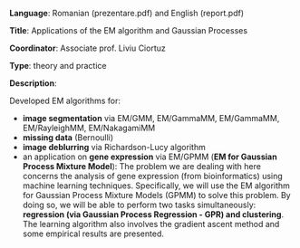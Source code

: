 **Language**: Romanian (prezentare.pdf) and English (report.pdf)

**Title**: Applications of the EM algorithm and Gaussian Processes

**Coordinator**: Associate prof. Liviu Ciortuz

**Type**: theory and practice

**Description**:

Developed EM algorithms for:
- **image segmentation** via EM/GMM, EM/GammaMM, EM/GammaMM, EM/RayleighMM, EM/NakagamiMM
- **missing data** (Bernoulli)
- **image deblurring** via Richardson-Lucy algorithm
- an application on **gene expression** via EM/GPMM (**EM for Gaussian Process Mixture Model**): The problem we are dealing with here concerns the analysis of gene expression (from bioinformatics) using machine learning techniques. Specifically, we will use the EM algorithm for Gaussian Process Mixture Models (GPMM) to solve this problem. By doing so, we will be able to perform two tasks simultaneously: **regression (via Gaussian Process Regression - GPR) and clustering**. The learning algorithm also involves the gradient ascent method and some empirical results are presented.
